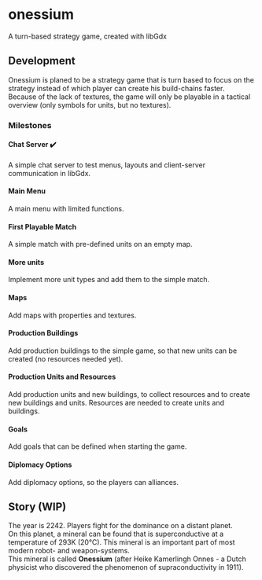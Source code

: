 # onessium
A turn-based strategy game, created with libGdx

## Development
Onessium is planed to be a strategy game that is turn based to focus on the strategy instead of which player can create his build-chains faster.  
Because of the lack of textures, the game will only be playable in a tactical overview (only symbols for units, but no textures).

### Milestones

#### Chat Server :heavy_check_mark:
A simple chat server to test menus, layouts and client-server communication in libGdx.

#### Main Menu
A main menu with limited functions.

#### First Playable Match
A simple match with pre-defined units on an empty map.

#### More units
Implement more unit types and add them to the simple match.

#### Maps
Add maps with properties and textures.

#### Production Buildings
Add production buildings to the simple game, so that new units can be created (no resources needed yet).

#### Production Units and Resources
Add production units and new buildings, to collect resources and to create new buildings and units. Resources are needed to create units and buildings.

#### Goals
Add goals that can be defined when starting the game.

#### Diplomacy Options
Add diplomacy options, so the players can alliances.

## Story (WIP)
The year is 2242. Players fight for the dominance on a distant planet.  
On this planet, a mineral can be found that is superconductive at a temperature of 293K (20°C). This mineral is an important part of most modern robot- and weapon-systems.  
This mineral is called **Onessium** (after Heike Kamerlingh Onnes - a Dutch physicist who discovered the phenomenon of supraconductivity in 1911).